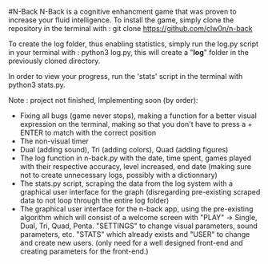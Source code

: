#N-Back
N-Back is a cognitive enhancment game that was proven to increase your fluid intelligence. To install the game, simply clone the repository in the terminal
with : git clone https://github.com/clw0n/n-back

To create the log folder, thus enabling statistics, simply run the log.py script in your terminal with : python3 log.py, this will create a "__log__" folder in the previously cloned directory.

In order to view your progress, run the 'stats' script in the terminal with python3 stats.py.

Note : project not finished, Implementing soon (by order):
  - Fixing all bugs (game never stops), making a function for a better visual expression on the terminal, making so that you don't have to press a + ENTER     to match with the correct position
  - The non-visual timer
  - Dual (adding sound), Tri (adding colors), Quad (adding figures) 
  - The log function in n-back.py with the date, time spent, games played with their respective accuracy, level increased, end date (making sure not to         create unnecessary logs, possibly with a dictionnary)
  - The stats.py script, scraping the data from the log system with a graphical user interface for the graph (disregarding pre-existing scraped data to not     loop through the entire log folder)
  - The graphical user interface for the n-back app, using the pre-existing algorithm which will consist of a welcome screen with "PLAY" -> Single, Dual,       Tri, Quad, Penta. "SETTINGS" to change visual parameters, sound parameters, etc. "STATS" which already exists and "USER" to change and create new           users. (only need for a well designed front-end and creating parameters for the front-end.)
  
